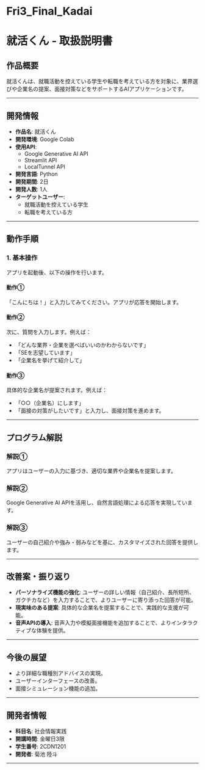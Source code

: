 # Fri3_Final_Kadai

# 就活くん - 取扱説明書

## 作品概要
就活くんは、就職活動を控えている学生や転職を考えている方を対象に、業界選びや企業名の提案、面接対策などをサポートするAIアプリケーションです。

---

## 開発情報
- **作品名**: 就活くん
- **開発環境**: Google Colab
- **使用API**:
  - Google Generative AI API
  - Streamlit API
  - LocalTunnel API
- **開発言語**: Python
- **開発期間**: 2日
- **開発人数**: 1人
- **ターゲットユーザー**:
  - 就職活動を控えている学生
  - 転職を考えている方

---

## 動作手順

### 1. 基本操作
アプリを起動後、以下の操作を行います。

#### 動作①
「こんにちは！」と入力してみてください。アプリが応答を開始します。

#### 動作②
次に、質問を入力します。例えば：
- 「どんな業界・企業を選べばいいのかわからないです」
- 「SEを志望しています」
- 「企業名を挙げて紹介して」

#### 動作③
具体的な企業名が提案されます。例えば：
- 「○○（企業名）にします」
- 「面接の対策がしたいです」と入力し、面接対策を進めます。

---

## プログラム解説

### 解説①
アプリはユーザーの入力に基づき、適切な業界や企業名を提案します。

### 解説②
Google Generative AI APIを活用し、自然言語処理による応答を実現しています。

### 解説③
ユーザーの自己紹介や強み・弱みなどを基に、カスタマイズされた回答を提供します。

---

## 改善案・振り返り
- **パーソナライズ機能の強化**:
  ユーザーの詳しい情報（自己紹介、長所短所、ガクチカなど）を入力することで、よりユーザーに寄り添った回答が可能。
- **現実味のある提案**:
  具体的な企業名を提案することで、実践的な支援が可能。
- **音声APIの導入**:
  音声入力や模擬面接機能を追加することで、よりインタラクティブな体験を提供。

---

## 今後の展望
- より詳細な職種別アドバイスの実現。
- ユーザーインターフェースの改善。
- 面接シミュレーション機能の追加。

---

## 開発者情報
- **科目名**: 社会情報実践
- **開講時間**: 金曜日3限
- **学生番号**: 2CDN1201
- **開発者**: 菊池 陸斗

---
